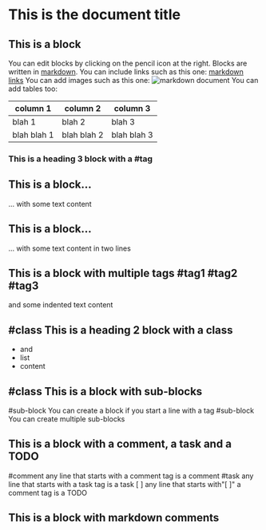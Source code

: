 # This is the document title


## This is a block
You can edit blocks by clicking on the pencil icon at the right. Blocks are written in [markdown](https://www.markdownguide.org/getting-started/#what-is-markdown).
You can include links such as this one: [markdown links](https://www.markdownguide.org/basic-syntax/#links)
You can add images such as this one:
![markdown document](https://mdg.imgix.net/assets/images/vscode.png?auto=format&fit=clip&q=40&w=200)
You can add tables too:

| column 1 | column 2 | column 3 |
| --- | --- | --- |
| blah 1 | blah 2 | blah 3 |
| blah blah 1 | blah blah 2 | blah blah 3 |

### This is a heading 3 block with a #tag

## This is a block...
... with some text content

## This is a block...
... with some text content
in two lines

## This is a block with multiple tags #tag1 #tag2 #tag3
  and some indented text content

## #class This is a heading 2 block with a class
  - and
  - list
  - content

## #class This is a block with sub-blocks
  #sub-block You can create a block if you start a line with a tag
  #sub-block You can create multiple sub-blocks
## This is a block with a comment, a task and a TODO
#comment any line that starts with a comment tag is a comment
#task any line that starts with a task tag is a task
[ ] any line that starts with"[ ]" a comment tag is a TODO

## This is a block with markdown comments
[//]: # (This may be the most platform independent comment)
[//]: # (https://stackoverflow.com/questions/4823468/comments-in-markdown)

